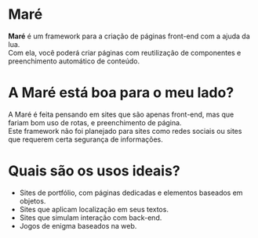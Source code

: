 # Maré
**Maré** é um framework para a criação de páginas front-end com a ajuda da lua.<br>
Com ela, você poderá criar páginas com reutilização de componentes e preenchimento automático de conteúdo.<br>

# A Maré está boa para o meu lado?
A Maré é feita pensando em sites que são apenas front-end, mas que fariam bom uso de rotas, e preenchimento de página.<br>
Este framework não foi planejado para sites como redes sociais ou sites que requerem certa segurança de informações.

# Quais são os usos ideais?
- Sites de portfólio, com páginas dedicadas e elementos baseados em objetos.
- Sites que aplicam localização em seus textos.
- Sites que simulam interação com back-end.
- Jogos de enigma baseados na web.
